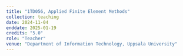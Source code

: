 ```yaml
---
title: "1TD056, Applied Finite Element Methods"
collection: teaching
date: 2024-11-04
enddate: 2025-01-19
credits: "5.0"
role: "Teacher"
venue: "Department of Information Technology, Uppsala University"
---
```




